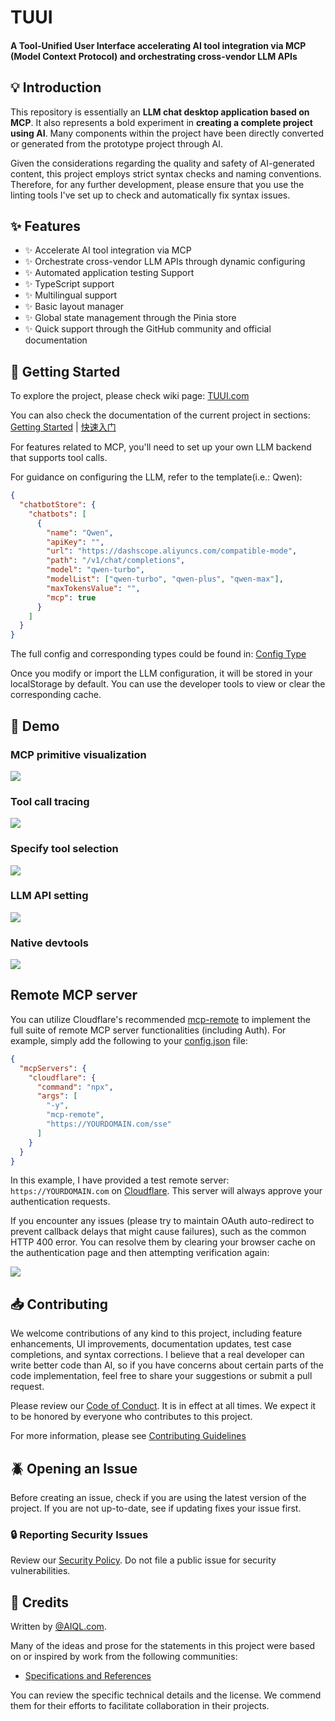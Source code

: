 # TUUI

#### A Tool-Unified User Interface accelerating AI tool integration via MCP (Model Context Protocol) and orchestrating cross-vendor LLM APIs

## :bulb: Introduction

This repository is essentially an **LLM chat desktop application based on MCP**. It also represents a bold experiment in **creating a complete project using AI**. Many components within the project have been directly converted or generated from the prototype project through AI.

Given the considerations regarding the quality and safety of AI-generated content, this project employs strict syntax checks and naming conventions. Therefore, for any further development, please ensure that you use the linting tools I've set up to check and automatically fix syntax issues.

## :sparkles: Features

- :sparkles: Accelerate AI tool integration via MCP
- :sparkles: Orchestrate cross-vendor LLM APIs through dynamic configuring
- :sparkles: Automated application testing Support
- :sparkles: TypeScript support
- :sparkles: Multilingual support
- :sparkles: Basic layout manager
- :sparkles: Global state management through the Pinia store
- :sparkles: Quick support through the GitHub community and official documentation

## :book: Getting Started

To explore the project, please check wiki page: [TUUI.com](https://www.tuui.com)

You can also check the documentation of the current project in sections: [Getting Started](docs/src/en/installation-and-build/getting-started.md) | [快速入门](/docs/src/zhHans/installation-and-build/getting-started.md)

For features related to MCP, you'll need to set up your own LLM backend that supports tool calls.

For guidance on configuring the LLM, refer to the template(i.e.: Qwen):

```json
{
  "chatbotStore": {
    "chatbots": [
      {
        "name": "Qwen",
        "apiKey": "",
        "url": "https://dashscope.aliyuncs.com/compatible-mode",
        "path": "/v1/chat/completions",
        "model": "qwen-turbo",
        "modelList": ["qwen-turbo", "qwen-plus", "qwen-max"],
        "maxTokensValue": "",
        "mcp": true
      }
    ]
  }
}
```

The full config and corresponding types could be found in: [Config Type](/src/renderer/types/index.ts)

Once you modify or import the LLM configuration, it will be stored in your localStorage by default. You can use the developer tools to view or clear the corresponding cache.

## :lipstick: Demo

### MCP primitive visualization
![](https://gcore.jsdelivr.net/gh/AI-QL/.github/public/tuui/1.png)

### Tool call tracing
![](https://gcore.jsdelivr.net/gh/AI-QL/.github/public/tuui/2.png)

### Specify tool selection
![](https://gcore.jsdelivr.net/gh/AI-QL/.github/public/tuui/3.png)

### LLM API setting
![](https://gcore.jsdelivr.net/gh/AI-QL/.github/public/tuui/4.png)

### Native devtools
![](https://gcore.jsdelivr.net/gh/AI-QL/.github/public/tuui/5.png)

## Remote MCP server

You can utilize Cloudflare's recommended [mcp-remote](https://github.com/geelen/mcp-remote) to implement the full suite of remote MCP server functionalities (including Auth). For example, simply add the following to your [config.json](src/main/assets/config.json) file:

```json
{
  "mcpServers": {
    "cloudflare": {
      "command": "npx",
      "args": [
        "-y",
        "mcp-remote",
        "https://YOURDOMAIN.com/sse"
      ]
    }
  }
}
```
In this example, I have provided a test remote server: `https://YOURDOMAIN.com` on [Cloudflare](https://blog.cloudflare.com/remote-model-context-protocol-servers-mcp/). This server will always approve your authentication requests.

If you encounter any issues (please try to maintain OAuth auto-redirect to prevent callback delays that might cause failures), such as the common HTTP 400 error. You can resolve them by clearing your browser cache on the authentication page and then attempting verification again:

![](https://gcore.jsdelivr.net/gh/AI-QL/.github/public/tuui/7.png)


## :inbox_tray: Contributing

We welcome contributions of any kind to this project, including feature enhancements, UI improvements, documentation updates, test case completions, and syntax corrections. I believe that a real developer can write better code than AI, so if you have concerns about certain parts of the code implementation, feel free to share your suggestions or submit a pull request.

Please review our [Code of Conduct](CODE_OF_CONDUCT.md). It is in effect at all times. We expect it to be honored by everyone who contributes to this project.

For more information, please see [Contributing Guidelines](CONTRIBUTING.md)

## :beetle: Opening an Issue

Before creating an issue, check if you are using the latest version of the project. If you are not up-to-date, see if updating fixes your issue first.

### :lock: Reporting Security Issues

Review our [Security Policy](SECURITY.md). Do not file a public issue for security vulnerabilities.

## :pray: Credits

Written by [@AIQL.com](https://github.com/AI-QL).

Many of the ideas and prose for the statements in this project were based on or inspired by work from the following communities:

- [Specifications and References](https://www.tuui.com/project-structures/specification-references)

You can review the specific technical details and the license. We commend them for their efforts to facilitate collaboration in their projects.
